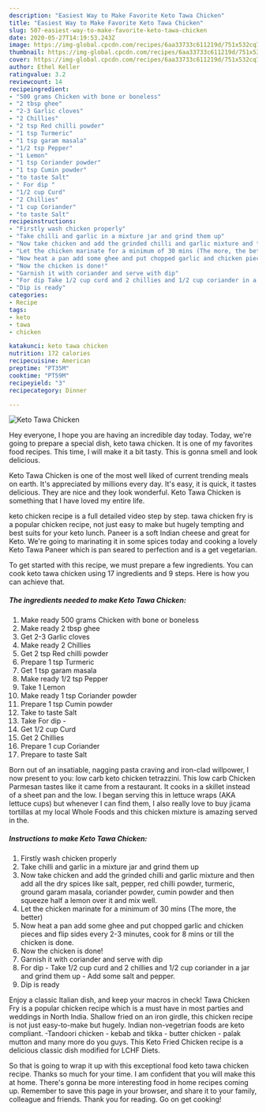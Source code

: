 ```yaml
---
description: "Easiest Way to Make Favorite Keto Tawa Chicken"
title: "Easiest Way to Make Favorite Keto Tawa Chicken"
slug: 507-easiest-way-to-make-favorite-keto-tawa-chicken
date: 2020-05-27T14:19:53.243Z
image: https://img-global.cpcdn.com/recipes/6aa33733c611219d/751x532cq70/keto-tawa-chicken-recipe-main-photo.jpg
thumbnail: https://img-global.cpcdn.com/recipes/6aa33733c611219d/751x532cq70/keto-tawa-chicken-recipe-main-photo.jpg
cover: https://img-global.cpcdn.com/recipes/6aa33733c611219d/751x532cq70/keto-tawa-chicken-recipe-main-photo.jpg
author: Ethel Keller
ratingvalue: 3.2
reviewcount: 14
recipeingredient:
- "500 grams Chicken with bone or boneless"
- "2 tbsp ghee"
- "2-3 Garlic cloves"
- "2 Chillies"
- "2 tsp Red chilli powder"
- "1 tsp Turmeric"
- "1 tsp garam masala"
- "1/2 tsp Pepper"
- "1 Lemon"
- "1 tsp Coriander powder"
- "1 tsp Cumin powder"
- "to taste Salt"
- " For dip "
- "1/2 cup Curd"
- "2 Chillies"
- "1 cup Coriander"
- "to taste Salt"
recipeinstructions:
- "Firstly wash chicken properly"
- "Take chilli and garlic in a mixture jar and grind them up"
- "Now take chicken and add the grinded chilli and garlic mixture and then add all the dry spices like salt, pepper, red chilli powder, turmeric, ground garam masala, coriander powder, cumin powder and then squeeze half a lemon over it and mix well."
- "Let the chicken marinate for a minimum of 30 mins (The more, the better)"
- "Now heat a pan add some ghee and put chopped garlic and chicken pieces and flip sides every 2-3 minutes, cook for 8 mins or till the chicken is done."
- "Now the chicken is done!"
- "Garnish it with coriander and serve with dip"
- "For dip Take 1/2 cup curd and 2 chillies and 1/2 cup coriander in a jar and grind them up  Add some salt and pepper."
- "Dip is ready"
categories:
- Recipe
tags:
- keto
- tawa
- chicken

katakunci: keto tawa chicken 
nutrition: 172 calories
recipecuisine: American
preptime: "PT35M"
cooktime: "PT59M"
recipeyield: "3"
recipecategory: Dinner

---
```



![Keto Tawa Chicken](https://img-global.cpcdn.com/recipes/6aa33733c611219d/751x532cq70/keto-tawa-chicken-recipe-main-photo.jpg)

Hey everyone, I hope you are having an incredible day today. Today, we're going to prepare a special dish, keto tawa chicken. It is one of my favorites food recipes. This time, I will make it a bit tasty. This is gonna smell and look delicious.

Keto Tawa Chicken is one of the most well liked of current trending meals on earth. It's appreciated by millions every day. It's easy, it is quick, it tastes delicious. They are nice and they look wonderful. Keto Tawa Chicken is something that I have loved my entire life.

keto chicken recipe is a full detailed video step by step. tawa chicken fry is a popular chicken recipe, not just easy to make but hugely tempting and best suits for your keto lunch. Paneer is a soft Indian cheese and great for Keto. We&#39;re going to marinating it in some spices today and cooking a lovely Keto Tawa Paneer which is pan seared to perfection and is a get vegetarian.


To get started with this recipe, we must prepare a few ingredients. You can cook keto tawa chicken using 17 ingredients and 9 steps. Here is how you can achieve that.

<!--inarticleads1-->

##### The ingredients needed to make Keto Tawa Chicken:

1. Make ready 500 grams Chicken with bone or boneless
1. Make ready 2 tbsp ghee
1. Get 2-3 Garlic cloves
1. Make ready 2 Chillies
1. Get 2 tsp Red chilli powder
1. Prepare 1 tsp Turmeric
1. Get 1 tsp garam masala
1. Make ready 1/2 tsp Pepper
1. Take 1 Lemon
1. Make ready 1 tsp Coriander powder
1. Prepare 1 tsp Cumin powder
1. Take to taste Salt
1. Take  For dip -
1. Get 1/2 cup Curd
1. Get 2 Chillies
1. Prepare 1 cup Coriander
1. Prepare to taste Salt


Born out of an insatiable, nagging pasta craving and iron-clad willpower, I now present to you: low carb keto chicken tetrazzini. This low carb Chicken Parmesan tastes like it came from a restaurant. It cooks in a skillet instead of a sheet pan and the low. I began serving this in lettuce wraps (AKA lettuce cups) but whenever I can find them, I also really love to buy jicama tortillas at my local Whole Foods and this chicken mixture is amazing served in the. 

<!--inarticleads2-->

##### Instructions to make Keto Tawa Chicken:

1. Firstly wash chicken properly
1. Take chilli and garlic in a mixture jar and grind them up
1. Now take chicken and add the grinded chilli and garlic mixture and then add all the dry spices like salt, pepper, red chilli powder, turmeric, ground garam masala, coriander powder, cumin powder and then squeeze half a lemon over it and mix well.
1. Let the chicken marinate for a minimum of 30 mins (The more, the better)
1. Now heat a pan add some ghee and put chopped garlic and chicken pieces and flip sides every 2-3 minutes, cook for 8 mins or till the chicken is done.
1. Now the chicken is done!
1. Garnish it with coriander and serve with dip
1. For dip - Take 1/2 cup curd and 2 chillies and 1/2 cup coriander in a jar and grind them up  - Add some salt and pepper.
1. Dip is ready


Enjoy a classic Italian dish, and keep your macros in check! Tawa Chicken Fry is a popular chicken recipe which is a must have in most parties and weddings in North India. Shallow fried on an iron girdle, this chicken recipe is not just easy-to-make but hugely. Indian non-vegetrian foods are keto compliant. -Tandoori chicken - kebab and tikka - butter chicken - palak mutton and many more do you guys. This Keto Fried Chicken recipe is a delicious classic dish modified for LCHF Diets. 

So that is going to wrap it up with this exceptional food keto tawa chicken recipe. Thanks so much for your time. I am confident that you will make this at home. There's gonna be more interesting food in home recipes coming up. Remember to save this page in your browser, and share it to your family, colleague and friends. Thank you for reading. Go on get cooking!
